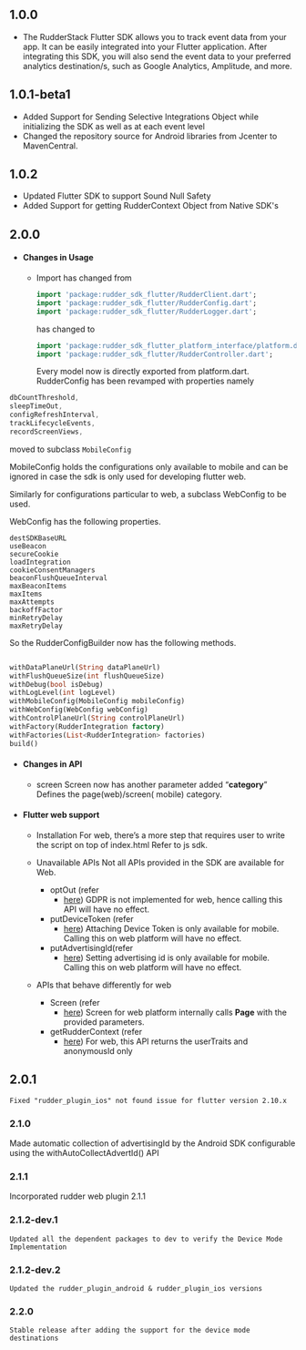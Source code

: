 ## 1.0.0

* The RudderStack Flutter SDK allows you to track event data from your app. It can be easily
  integrated into your Flutter application. After integrating this SDK, you will also send the event
  data to your preferred analytics destination/s, such as Google Analytics, Amplitude, and more.

## 1.0.1-beta1

* Added Support for Sending Selective Integrations Object while initializing the SDK as well as at
  each event level
* Changed the repository source for Android libraries from Jcenter to MavenCentral.

## 1.0.2

* Updated Flutter SDK to support Sound Null Safety
* Added Support for getting RudderContext Object from Native SDK's

## 2.0.0

* #### Changes in Usage
    * Import has changed from

      ```dart
      import 'package:rudder_sdk_flutter/RudderClient.dart';
      import 'package:rudder_sdk_flutter/RudderConfig.dart';
      import 'package:rudder_sdk_flutter/RudderLogger.dart'; 
      ```

      has changed to

      ```dart
      import 'package:rudder_sdk_flutter_platform_interface/platform.dart';
      import 'package:rudder_sdk_flutter/RudderController.dart';
  
      ```

      Every model now is directly exported from platform.dart.
      RudderConfig has been revamped with properties namely

```dart
dbCountThreshold,
sleepTimeOut,
configRefreshInterval,
trackLifecycleEvents,
recordScreenViews,
```

moved to subclass `MobileConfig`

MobileConfig holds the configurations only available to mobile and can be ignored in case the sdk is only used for developing flutter web.

Similarly for configurations particular to web, a subclass WebConfig to be used.

WebConfig has the following properties.

```
destSDKBaseURL
useBeacon
secureCookie
loadIntegration
cookieConsentManagers
beaconFlushQueueInterval
maxBeaconItems
maxItems
maxAttempts
backoffFactor
minRetryDelay
maxRetryDelay
```

So the RudderConfigBuilder now has the following methods.

```dart

withDataPlaneUrl(String dataPlaneUrl)
withFlushQueueSize(int flushQueueSize)
withDebug(bool isDebug)
withLogLevel(int logLevel)
withMobileConfig(MobileConfig mobileConfig)
withWebConfig(WebConfig webConfig)
withControlPlaneUrl(String controlPlaneUrl)
withFactory(RudderIntegration factory)
withFactories(List<RudderIntegration> factories)
build()

```

* #### Changes in API

    * screen Screen now has another parameter added “**category**” Defines the page(web)/screen(
      mobile) category.

* #### Flutter web support
    * Installation For web, there’s a more step that requires user to write the script on top of
      index.html Refer to js sdk.

    * Unavailable APIs Not all APIs provided in the SDK are available for Web.
        * optOut (refer
            - [here](https://www.rudderstack.com/docs/stream-sources/rudderstack-sdk-integration-guides/rudderstack-flutter-sdk/#enablingdisabling-user-tracking-via-the-optout-api-gdpr-support))
              GDPR is not implemented for web, hence calling this API will have no effect.
        * putDeviceToken (refer
            - [here](https://www.rudderstack.com/docs/stream-sources/rudderstack-sdk-integration-guides/rudderstack-flutter-sdk/#setting-the-device-token))
              Attaching Device Token is only available for mobile. Calling this on web platform will
              have no effect.
        * putAdvertisingId(refer
            - [here](https://www.rudderstack.com/docs/stream-sources/rudderstack-sdk-integration-guides/rudderstack-flutter-sdk/#advertising-id))
              Setting advertising id is only available for mobile. Calling this on web platform will
              have no effect.

    * APIs that behave differently for web
        * Screen (refer
            - [here](https://www.rudderstack.com/docs/stream-sources/rudderstack-sdk-integration-guides/rudderstack-flutter-sdk/#screen))
              Screen for web platform internally calls **Page** with the provided parameters.
        * getRudderContext (refer
            - [here](https://www.rudderstack.com/docs/stream-sources/rudderstack-sdk-integration-guides/rudderstack-flutter-sdk/#how-do-i-get-the-user-traits-after-making-an-identify-call))
              For web, this API returns the userTraits and anonymousId only

## 2.0.1

    Fixed "rudder_plugin_ios" not found issue for flutter version 2.10.x
              
### 2.1.0
   Made automatic collection of advertisingId by the Android SDK configurable using the withAutoCollectAdvertId() API
   
### 2.1.1
   Incorporated rudder web plugin 2.1.1

### 2.1.2-dev.1 
    Updated all the dependent packages to dev to verify the Device Mode Implementation

### 2.1.2-dev.2
    Updated the rudder_plugin_android & rudder_plugin_ios versions

### 2.2.0
    Stable release after adding the support for the device mode destinations